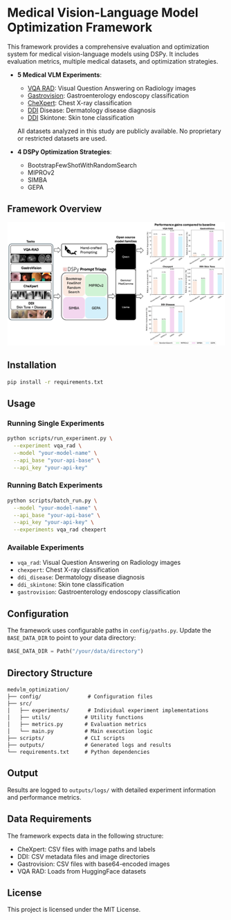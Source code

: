 # Medical Vision-Language Model Optimization Framework

This framework provides a comprehensive evaluation and optimization system for medical vision-language models using DSPy. It includes evaluation metrics, multiple medical datasets, and optimization strategies.


- **5 Medical VLM Experiments**:
  - [VQA RAD](https://huggingface.co/datasets/flaviagiammarino/vqa-rad): Visual Question Answering on Radiology images
  - [Gastrovision](https://github.com/DebeshJha/GastroVision): Gastroenterology endoscopy classification
  - [CheXpert](https://aimi.stanford.edu/datasets/chexpert-chest-x-rays): Chest X-ray classification
  - [DDI](https://ddi-dataset.github.io) Disease: Dermatology disease diagnosis
  - [DDI](https://ddi-dataset.github.io) Skintone: Skin tone classification

  All datasets analyzed in this study are publicly available. No proprietary or restricted datasets are used.




- **4 DSPy Optimization Strategies**:
  - BootstrapFewShotWithRandomSearch
  - MIPROv2
  - SIMBA
  - GEPA

## Framework Overview

![Medical VLM Optimization Framework](docs/central_fig_visionDSPy.png)

## Installation

```bash
pip install -r requirements.txt
```

## Usage

### Running Single Experiments

```bash
python scripts/run_experiment.py \
  --experiment vqa_rad \
  --model "your-model-name" \
  --api_base "your-api-base" \
  --api_key "your-api-key"
```

### Running Batch Experiments

```bash
python scripts/batch_run.py \
  --model "your-model-name" \
  --api_base "your-api-base" \
  --api_key "your-api-key" \
  --experiments vqa_rad chexpert
```

### Available Experiments

- `vqa_rad`: Visual Question Answering on Radiology images
- `chexpert`: Chest X-ray classification
- `ddi_disease`: Dermatology disease diagnosis
- `ddi_skintone`: Skin tone classification
- `gastrovision`: Gastroenterology endoscopy classification

## Configuration

The framework uses configurable paths in `config/paths.py`. Update the `BASE_DATA_DIR` to point to your data directory:

```python
BASE_DATA_DIR = Path("/your/data/directory")
```

## Directory Structure

```
medvlm_optimization/
├── config/               # Configuration files
├── src/
│   ├── experiments/      # Individual experiment implementations
│   ├── utils/           # Utility functions
│   ├── metrics.py       # Evaluation metrics
│   └── main.py          # Main execution logic
├── scripts/             # CLI scripts
├── outputs/             # Generated logs and results
└── requirements.txt     # Python dependencies
```

## Output

Results are logged to `outputs/logs/` with detailed experiment information and performance metrics.

## Data Requirements

The framework expects data in the following structure:
- CheXpert: CSV files with image paths and labels
- DDI: CSV metadata files and image directories
- Gastrovision: CSV files with base64-encoded images
- VQA RAD: Loads from HuggingFace datasets


## License
This project is licensed under the MIT License.